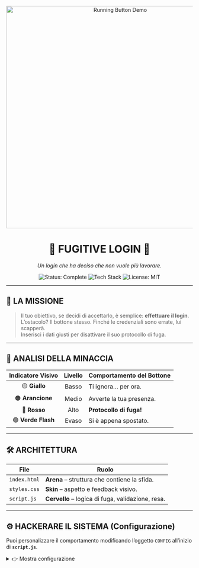 <p align="center">
  <img src="https://i.giphy.com/media/duzpaTbCUy9Vu/giphy.gif" alt="Running Button Demo" width="600"/>
</p>

<h1 align="center">🚀 FUGITIVE LOGIN 🚀</h1>

<p align="center"><em>Un login che ha deciso che non vuole più lavorare.</em></p>

<p align="center">
  <img src="https://img.shields.io/badge/status-complete-brightgreen?style=for-the-badge" alt="Status: Complete">
  <img src="https://img.shields.io/badge/tech-JS%20|%20HTML%20|%20CSS-blueviolet?style=for-the-badge" alt="Tech Stack">
  <img src="https://img.shields.io/badge/license-MIT-blue?style=for-the-badge" alt="License: MIT">
</p>

---

## 🎯 LA MISSIONE
> Il tuo obiettivo, se decidi di accettarlo, è semplice: **effettuare il login**.  
> L’ostacolo? Il bottone stesso. Finché le credenziali sono errate, lui scapperà.  
> Inserisci i dati giusti per disattivare il suo protocollo di fuga.

---

## 🎨 ANALISI DELLA MINACCIA

| Indicatore Visivo | Livello | Comportamento del Bottone |
| :---------------: | :----: | ------------------------- |
| 🟡 **Giallo**     | Basso  | Ti ignora… per ora.       |
| 🟠 **Arancione**  | Medio  | Avverte la tua presenza.  |
| 🔴 **Rosso**      | Alto   | **Protocollo di fuga!**   |
| 🟢 **Verde Flash**| Evaso  | Si è appena spostato.     |

---

## 🛠️ ARCHITETTURA

| File          | Ruolo                                               |
| ------------- | --------------------------------------------------- |
| `index.html`  | **Arena** – struttura che contiene la sfida.        |
| `styles.css`  | **Skin** – aspetto e feedback visivo.               |
| `script.js`   | **Cervello** – logica di fuga, validazione, resa.   |

---

## ⚙️ HACKERARE IL SISTEMA (Configurazione)

Puoi personalizzare il comportamento modificando l’oggetto `CONFIG` all’inizio di **`script.js`**.

<details>
<summary>👉 Mostra configurazione</summary>

```javascript
// Configurazione script.js
const CONFIG = {
  // Credenziali per fermare la fuga
  credentials: {
    email: 'test@test.com',
    password: 'password'
  },

  // Sensori di prossimità (pixel)
  distances: {
    near:   100, // panico → fuga
    medium: 200  // allerta intermedia
  },

  // Classi CSS per gli stati
  buttonStates: {
    default: 'default',
    near:    'mouse-near',
    medium:  'medium-distance',
    far:     'far-distance',
    running: 'running'
  },

  // Durata del flash di successo (ms)
  animations: {
    runningDuration: 300
  }
};
